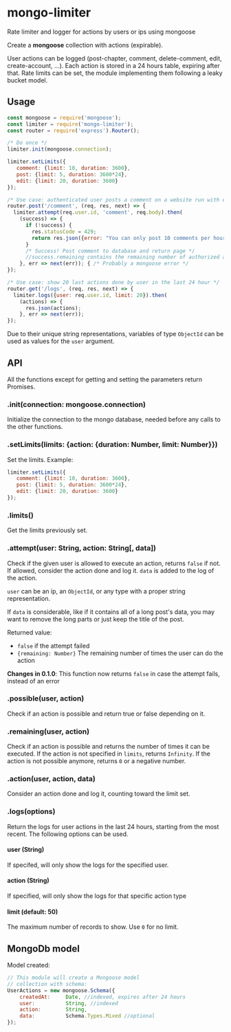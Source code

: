 # mongo-limiter
Rate limiter and logger for actions by users or ips using mongoose

Create a **mongoose** collection with actions (expirable).

User actions can be logged (post-chapter, comment, delete-comment, edit, create-account, ...). Each action is stored in a 24 hours table, expiring after that. Rate limits can be set, the module implementing them following a leaky bucket model.

## Usage

```js
const mongoose = require('mongoose');
const limiter = require('mongo-limiter');
const router = require('express').Router();

/* Do once */
limiter.init(mongoose.connection);

limiter.setLimits({
   comment: {limit: 10, duration: 3600},
   post: {limit: 5, duration: 3600*24},
   edit: {limit: 20, duration: 3600}
});

/* Use case: authenticated user posts a comment on a website run with express / passport / mongoose.*/
router.post('/comment', (req, res, next) => {
  limiter.attempt(req.user.id, 'comment', req.body).then(
    (success) => {
      if (!success) {
        res.statusCode = 429;
        return res.json({error: "You can only post 10 comments per hour"});
      }
      /* Success! Post comment to database and return page */
      //success.remaining contains the remaining number of authorized actions
    }, err => next(err)); { /* Probably a mongoose error */
});

/* Use case: show 20 last actions done by user in the last 24 hour */
router.get('/logs', (req, res, next) => {
  limiter.logs({user: req.user.id, limit: 20}).then(
    (actions) => {
      res.json(actions);
    }, err => next(err));
});
```

Due to their unique string representations, variables of type `ObjectId` can be used as values for the `user` argument.

## API

All the functions except for getting and setting the parameters return Promises.

### .init(connection: mongoose.connection)

Initialize the connection to the mongo database, needed before any calls to the other functions.

### .setLimits(limits: {action: {duration: Number, limit: Number}})

Set the limits. Example:

```js
limiter.setLimits({
   comment: {limit: 10, duration: 3600},
   post: {limit: 5, duration: 3600*24},
   edit: {limit: 20, duration: 3600}
});
```

### .limits()

Get the limits previously set.

### .attempt(user: String, action: String[, data])

Check if the given user is allowed to execute an action, returns `false` if not. If allowed, consider the action done and log it. `data` is added to the log of the action.

`user` can be an ip, an `ObjectId`, or any type with a proper string representation.

If `data` is considerable, like if it contains all of a long post's data, you may want to remove the long parts or just keep the title of the post.

Returned value: 

- `false` if the attempt failed
- `{remaining: Number}` The remaining number of times the user can do the action

**Changes in 0.1.0**: This function now returns `false` in case the attempt fails, instead of an error

### .possible(user, action)

Check if an action is possible and return true or false depending on it.

### .remaining(user, action)

Check if an action is possible and returns the number of times it can be executed. If the action is not specified in `limits`, returns `Infinity`. If the action is not possible anymore, returns `0` or a negative number.

### .action(user, action, data)

Consider an action done and log it, counting toward the limit set.

### .logs(options)

Return the logs for user actions in the last 24 hours, starting from the most recent. The following options can be used.

#### user (String)

If specifed, will only show the logs for the specified user. 

#### action (String)

If specified, will only show the logs for that specific action type

#### limit (default: 50)

The maximum number of records to show. Use `0` for no limit.

## MongoDb model

Model created:

``` js
// This module will create a Mongoose model 
// collection with schema:
UserActions = new mongoose.Schema({
    createdAt:     Date, //indexed, expires after 24 hours
    user:          String, //indexed
    action:        String,
    data:          Schema.Types.Mixed //optional
});
```
